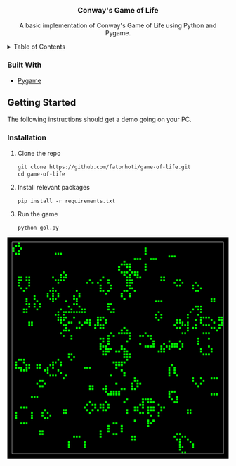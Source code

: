 <div id="top"></div>

<!-- PROJECT LOGO -->
<br />
<div align="center">
  <h3 align="center">Conway's Game of Life</h3>

  <p align="center">
    A basic implementation of Conway's Game of Life using Python and Pygame.
  </p>
</div>

<!-- TABLE OF CONTENTS -->
<details>
  <summary>Table of Contents</summary>
  <ol>
    <li>
      <a href="#getting-started">Getting Started</a>
      <ul>
        <li><a href="#installation">Installation</a></li>
      </ul>
    </li>
  </ol>
</details>

### Built With

* [Pygame](https://www.pygame.org/news)


<!-- GETTING STARTED -->
## Getting Started

The following instructions should get a demo going on your PC.

### Installation

1. Clone the repo

   ```
   git clone https://github.com/fatonhoti/game-of-life.git
   cd game-of-life
   ```
3. Install relevant packages
   ```
   pip install -r requirements.txt
   ```
4. Run the game
   ```
   python gol.py
   ```

![A picture of the game in action](images/gol.png)
